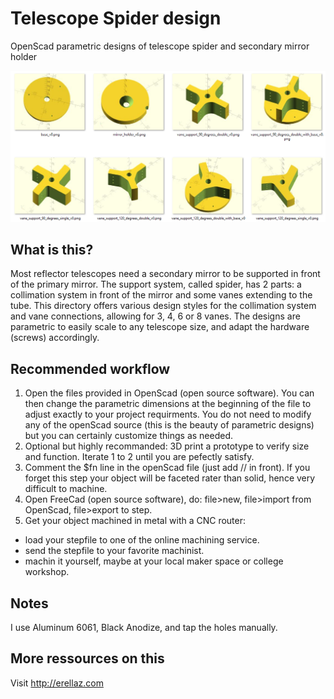 # Telescope Spider design
OpenScad parametric designs of telescope spider and secondary mirror holder 

![Vanes styles](Vanes_styles.PNG)

## What is this?
Most reflector telescopes need a secondary mirror to be supported in front of the primary mirror. The support system, called spider, has 2 parts: a collimation system in front of the mirror and some vanes extending to the tube.
This directory offers various design styles for the collimation system and vane connections, allowing for 3, 4, 6 or 8 vanes.
The designs are parametric to easily scale to any telescope size, and adapt the hardware (screws) accordingly.

## Recommended workflow
1. Open the files provided in OpenScad (open source software). You can then change the parametric dimensions at the beginning of the file to adjust exactly to your project requirments. You do not need to modify any of the openScad source (this is the beauty of parametric designs) but you can certainly customize things as needed.
2. Optional but highly recommanded: 3D print a prototype to verify size and function. Iterate 1 to 2 until you are pefectly satisfy.
3. Comment the $fn line in the openScad file (just add // in front). If you forget this step your object will be faceted rater than solid, hence very difficult to machine.
4. Open FreeCad (open source software), do: file>new, file>import from OpenScad, file>export to step.
5. Get your object machined in metal with a CNC router:
  - load your stepfile to one of the online machining service.
  - send the stepfile to your favorite machinist.
  - machin it yourself, maybe at your local maker space or college workshop.

## Notes
I use Aluminum 6061, Black Anodize, and tap the holes manually.

## More ressources on this
Visit http://erellaz.com

